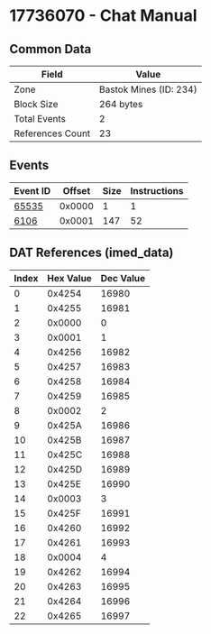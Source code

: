 # 17736070 - Chat Manual

## Common Data

| Field            | Value                  |
|------------------|------------------------|
| Zone             | Bastok Mines (ID: 234) |
| Block Size       | 264 bytes              |
| Total Events     | 2                      |
| References Count | 23                     |

## Events

| Event ID            | Offset   |   Size |   Instructions |
|---------------------|----------|--------|----------------|
| [65535](./65535.md) | 0x0000   |      1 |              1 |
| [6106](./6106.md)   | 0x0001   |    147 |             52 |

## DAT References (imed_data)

|   Index | Hex Value   |   Dec Value |
|---------|-------------|-------------|
|       0 | 0x4254      |       16980 |
|       1 | 0x4255      |       16981 |
|       2 | 0x0000      |           0 |
|       3 | 0x0001      |           1 |
|       4 | 0x4256      |       16982 |
|       5 | 0x4257      |       16983 |
|       6 | 0x4258      |       16984 |
|       7 | 0x4259      |       16985 |
|       8 | 0x0002      |           2 |
|       9 | 0x425A      |       16986 |
|      10 | 0x425B      |       16987 |
|      11 | 0x425C      |       16988 |
|      12 | 0x425D      |       16989 |
|      13 | 0x425E      |       16990 |
|      14 | 0x0003      |           3 |
|      15 | 0x425F      |       16991 |
|      16 | 0x4260      |       16992 |
|      17 | 0x4261      |       16993 |
|      18 | 0x0004      |           4 |
|      19 | 0x4262      |       16994 |
|      20 | 0x4263      |       16995 |
|      21 | 0x4264      |       16996 |
|      22 | 0x4265      |       16997 |
